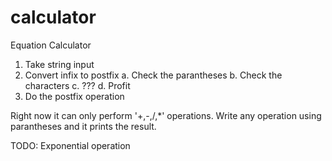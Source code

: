 # calculator
Equation Calculator
1. Take string input
2. Convert infix to postfix
   a. Check the parantheses
   b. Check the characters
   c. ???
   d. Profit
3. Do the postfix operation
 

Right now it can only perform '+,-,/,*' operations.
Write any operation using parantheses and it prints the result.

TODO: Exponential operation
